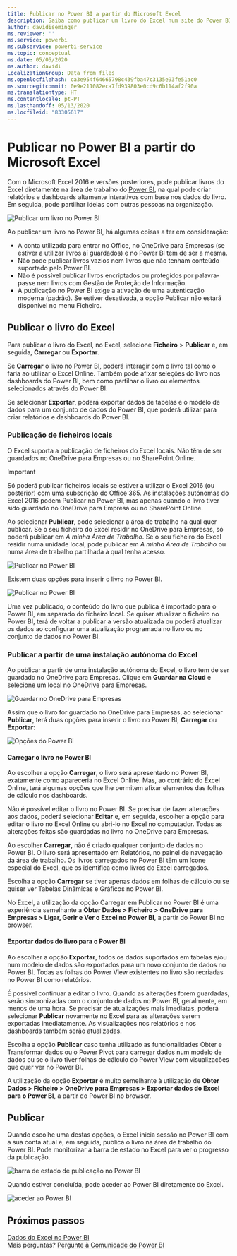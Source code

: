 ```yaml
---
title: Publicar no Power BI a partir do Microsoft Excel
description: Saiba como publicar um livro do Excel num site do Power BI.
author: davidiseminger
ms.reviewer: ''
ms.service: powerbi
ms.subservice: powerbi-service
ms.topic: conceptual
ms.date: 05/05/2020
ms.author: davidi
LocalizationGroup: Data from files
ms.openlocfilehash: ca3e954f64665798c439fba47c3135e93fe51ac0
ms.sourcegitcommit: 0e9e211082eca7fd939803e0cd9c6b114af2f90a
ms.translationtype: HT
ms.contentlocale: pt-PT
ms.lasthandoff: 05/13/2020
ms.locfileid: "83305617"
---
```

# <a name="publish-to-power-bi-from-microsoft-excel"></a>Publicar no Power BI a partir do Microsoft Excel
Com o Microsoft Excel 2016 e versões posteriores, pode publicar livros do Excel diretamente na área de trabalho do [Power BI](https://powerbi.microsoft.com), na qual pode criar relatórios e dashboards altamente interativos com base nos dados do livro. Em seguida, pode partilhar ideias com outras pessoas na organização.

![Publicar um livro no Power BI](media/service-publish-from-excel/pbi_uploadexport2.png)

Ao publicar um livro no Power BI, há algumas coisas a ter em consideração:

* A conta utilizada para entrar no Office, no OneDrive para Empresas (se estiver a utilizar livros aí guardados) e no Power BI tem de ser a mesma.
* Não pode publicar livros vazios nem livros que não tenham conteúdo suportado pelo Power BI.
* Não é possível publicar livros encriptados ou protegidos por palavra-passe nem livros com Gestão de Proteção de Informação.
* A publicação no Power BI exige a ativação de uma autenticação moderna (padrão). Se estiver desativada, a opção Publicar não estará disponível no menu Ficheiro.

## <a name="publish-your-excel-workbook"></a>Publicar o livro do Excel
Para publicar o livro do Excel, no Excel, selecione **Ficheiro** > **Publicar** e, em seguida, **Carregar** ou **Exportar**.

Se **Carregar** o livro no Power BI, poderá interagir com o livro tal como o faria ao utilizar o Excel Online. Também pode afixar seleções do livro nos dashboards do Power BI, bem como partilhar o livro ou elementos selecionados através do Power BI.

Se selecionar **Exportar**, poderá exportar dados de tabelas e o modelo de dados para um conjunto de dados do Power BI, que poderá utilizar para criar relatórios e dashboards do Power BI.

### <a name="local-file-publishing"></a>Publicação de ficheiros locais
O Excel suporta a publicação de ficheiros do Excel locais. Não têm de ser guardados no OneDrive para Empresas ou no SharePoint Online.

> [!IMPORTANT]
> Só poderá publicar ficheiros locais se estiver a utilizar o Excel 2016 (ou posterior) com uma subscrição do Office 365. As instalações autónomas do Excel 2016 podem Publicar no Power BI, mas apenas quando o livro tiver sido guardado no OneDrive para Empresa ou no SharePoint Online.
> 

Ao selecionar **Publicar**, pode selecionar a área de trabalho na qual quer publicar. Se o seu ficheiro do Excel residir no OneDrive para Empresas, só poderá publicar em *A minha Área de Trabalho*. Se o seu ficheiro do Excel residir numa unidade local, pode publicar em *A minha Área de Trabalho* ou numa área de trabalho partilhada à qual tenha acesso.

![Publicar no Power BI](media/service-publish-from-excel/pbi_choose_workspace.png)

Existem duas opções para inserir o livro no Power BI.

![Publicar no Power BI](media/service-publish-from-excel/pbi_uploadexport3.png)

Uma vez publicado, o conteúdo do livro que publica é importado para o Power BI, em separado do ficheiro local. Se quiser atualizar o ficheiro no Power BI, terá de voltar a publicar a versão atualizada ou poderá atualizar os dados ao configurar uma atualização programada no livro ou no conjunto de dados no Power BI.

### <a name="publishing-from-a-standalone-excel-installation"></a>Publicar a partir de uma instalação autónoma do Excel
Ao publicar a partir de uma instalação autónoma do Excel, o livro tem de ser guardado no OneDrive para Empresas. Clique em **Guardar na Cloud** e selecione um local no OneDrive para Empresas.

![Guardar no OneDrive para Empresas](media/service-publish-from-excel/pbi_savetoonedrive2.png)

Assim que o livro for guardado no OneDrive para Empresas, ao selecionar **Publicar**, terá duas opções para inserir o livro no Power BI, **Carregar** ou **Exportar**:

![Opções do Power BI](media/service-publish-from-excel/pbi_uploadexport2.png)

#### <a name="upload-your-workbook-to-power-bi"></a>Carregar o livro no Power BI
Ao escolher a opção **Carregar**, o livro será apresentado no Power BI, exatamente como apareceria no Excel Online. Mas, ao contrário do Excel Online, terá algumas opções que lhe permitem afixar elementos das folhas de cálculo nos dashboards.

Não é possível editar o livro no Power BI. Se precisar de fazer alterações aos dados, poderá selecionar **Editar** e, em seguida, escolher a opção para editar o livro no Excel Online ou abri-lo no Excel no computador. Todas as alterações feitas são guardadas no livro no OneDrive para Empresas.

Ao escolher **Carregar**, não é criado qualquer conjunto de dados no Power BI. O livro será apresentado em Relatórios, no painel de navegação da área de trabalho. Os livros carregados no Power BI têm um ícone especial do Excel, que os identifica como livros do Excel carregados.

Escolha a opção **Carregar** se tiver apenas dados em folhas de cálculo ou se quiser ver Tabelas Dinâmicas e Gráficos no Power BI.

No Excel, a utilização da opção Carregar em Publicar no Power BI é uma experiência semelhante a **Obter Dados > Ficheiro > OneDrive para Empresas > Ligar, Gerir e Ver o Excel no Power BI**, a partir do Power BI no browser.

#### <a name="export-workbook-data-to-power-bi"></a>Exportar dados do livro para o Power BI
Ao escolher a opção **Exportar**, todos os dados suportados em tabelas e/ou num modelo de dados são exportados para um novo conjunto de dados no Power BI. Todas as folhas do Power View existentes no livro são recriadas no Power BI como relatórios.

É possível continuar a editar o livro. Quando as alterações forem guardadas, serão sincronizadas com o conjunto de dados no Power BI, geralmente, em menos de uma hora. Se precisar de atualizações mais imediatas, poderá selecionar **Publicar** novamente no Excel para as alterações serem exportadas imediatamente. As visualizações nos relatórios e nos dashboards também serão atualizadas.

Escolha a opção **Publicar** caso tenha utilizado as funcionalidades Obter e Transformar dados ou o Power Pivot para carregar dados num modelo de dados ou se o livro tiver folhas de cálculo do Power View com visualizações que quer ver no Power BI.

A utilização da opção **Exportar** é muito semelhante à utilização de **Obter Dados > Ficheiro > OneDrive para Empresas > Exportar dados do Excel para o Power BI**, a partir do Power BI no browser.

## <a name="publishing"></a>Publicar
Quando escolhe uma destas opções, o Excel inicia sessão no Power BI com a sua conta atual e, em seguida, publica o livro na área de trabalho do Power BI. Pode monitorizar a barra de estado no Excel para ver o progresso da publicação.

![barra de estado de publicação no Power BI](media/service-publish-from-excel/pbi_publishingstatus.png)

Quando estiver concluída, pode aceder ao Power BI diretamente do Excel.

![aceder ao Power BI](media/service-publish-from-excel/pbi_gotopbi.png)

## <a name="next-steps"></a>Próximos passos
[Dados do Excel no Power BI](service-excel-workbook-files.md)  
Mais perguntas? [Pergunte à Comunidade do Power BI](https://community.powerbi.com/)

